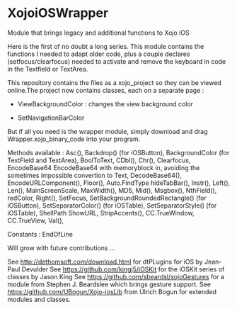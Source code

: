 XojoiOSWrapper
==============

Module that brings legacy and additional functions to Xojo iOS

Here is the first of no doubt a long series. This module contains the functions I needed to adapt older code, 
plus a couple declares (setfocus/clearfocus) needed to activate and remove the keyboard in code in the Textfield or TextArea.

This repository contains the files as a xojo_project so they can be viewed online.The project now contains classes, each on a separate page :

- ViewBackgroundColor : changes the view background color

- SetNavigationBarColor

But if all you need is the wrapper module, simply download and drag Wrapper.xojo_binary_code into your program.

Methods available : 
Asc(),
Backdrop() (for iOSButton),
BackgroundColor (for TextField and TextArea),
BoolToText,
CDbl(), 
Chr(),
Clearfocus,
EncodeBase64
EncodeBase64 with memoryblock in, avoiding the sometimes impossible convertion to Text,
DecodeBase64(),
EncodeURLComponent(),
Floor(),
Auto.FindType
hideTabBar(),
Instr(),
Left(),
Len(),
MainScreenScale,
MaxWidth(),
MD5, 
Mid(),
Msgbox(),
NthField(),
redColor,
Right(),
SetFocus,
SetBackgroundRoundedRectangle() (for iOSButton),
SetSeparatorColor() (for iOSTable),
SetSeparatorStyle() (for iOSTable),
ShellPath
ShowURL,
StripAccents(),
CC.TrueWindow, CC.TrueView,
Val(),

Constants :
EndOfLine

Will grow with future contributions ...

See http://dethomsoft.com/download.html for dtPLugins for iOS by Jean-Paul Devulder 
See https://github.com/kingj5/iOSKit for the iOSKit series of classes by Jason King
See https://github.com/sbeardsl/xojoGestures for a module from Stephen J. Beardslee which brings gesture support.
See https://github.com/UBogun/Xojo-iosLib from Ulrich Bogun for extended modules and classes.
